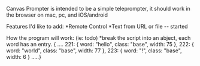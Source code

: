 Canvas Prompter is intended to be a simple teleprompter, it should work in the browser on mac, pc, and iOS/android

Features I'd like to add: 
	*Remote Control 
	*Text from URL or file -- started

How the program will work: (ie: todo)
*break the script into an abject, each word has an entry. 
      { ....
        221: {
                word: "hello",
                class: "base",
                width: 75
              },
        222: {
                word: "world",
                class: "base",
                width: 77
              },
        223: {
                word: "!",
                class: "base",
                width: 6
              }
        .....}